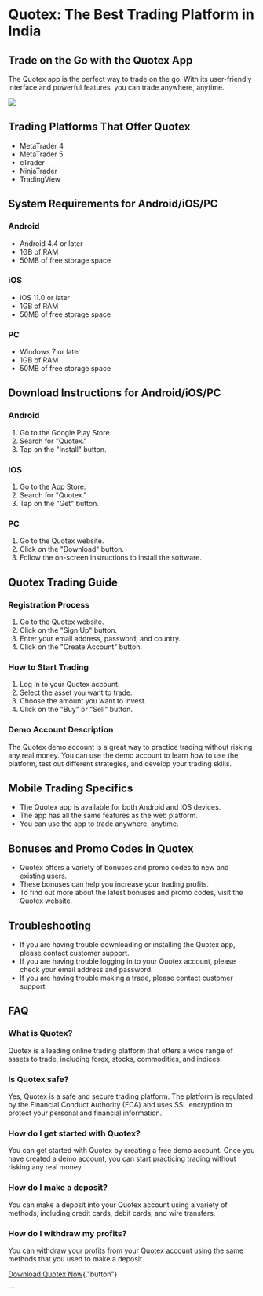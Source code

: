 # Quotex: The Best Trading Platform in India

## Trade on the Go with the Quotex App

The Quotex app is the perfect way to trade on the go. With its
user-friendly interface and powerful features, you can trade anywhere,
anytime.

[![](https://static.quotex.io/files/10_en/300_250.jpg)](https://traff.sbs/brokerqxlid)

## Trading Platforms That Offer Quotex

-   MetaTrader 4
-   MetaTrader 5
-   cTrader
-   NinjaTrader
-   TradingView

## System Requirements for Android/iOS/PC

### Android

-   Android 4.4 or later
-   1GB of RAM
-   50MB of free storage space

### iOS

-   iOS 11.0 or later
-   1GB of RAM
-   50MB of free storage space

### PC

-   Windows 7 or later
-   1GB of RAM
-   50MB of free storage space

## Download Instructions for Android/iOS/PC

### Android

1.  Go to the Google Play Store.
2.  Search for "Quotex."
3.  Tap on the "Install" button.

### iOS

1.  Go to the App Store.
2.  Search for "Quotex."
3.  Tap on the "Get" button.

### PC

1.  Go to the Quotex website.
2.  Click on the "Download" button.
3.  Follow the on-screen instructions to install the software.

## Quotex Trading Guide

### Registration Process

1.  Go to the Quotex website.
2.  Click on the "Sign Up" button.
3.  Enter your email address, password, and country.
4.  Click on the "Create Account" button.

### How to Start Trading

1.  Log in to your Quotex account.
2.  Select the asset you want to trade.
3.  Choose the amount you want to invest.
4.  Click on the "Buy" or "Sell" button.

### Demo Account Description

The Quotex demo account is a great way to practice trading without
risking any real money. You can use the demo account to learn how to use
the platform, test out different strategies, and develop your trading
skills.

## Mobile Trading Specifics

-   The Quotex app is available for both Android and iOS devices.
-   The app has all the same features as the web platform.
-   You can use the app to trade anywhere, anytime.

## Bonuses and Promo Codes in Quotex

-   Quotex offers a variety of bonuses and promo codes to new and
    existing users.
-   These bonuses can help you increase your trading profits.
-   To find out more about the latest bonuses and promo codes, visit the
    Quotex website.

## Troubleshooting

-   If you are having trouble downloading or installing the Quotex app,
    please contact customer support.
-   If you are having trouble logging in to your Quotex account, please
    check your email address and password.
-   If you are having trouble making a trade, please contact customer
    support.

## FAQ

### What is Quotex?

Quotex is a leading online trading platform that offers a wide range of
assets to trade, including forex, stocks, commodities, and indices.

### Is Quotex safe?

Yes, Quotex is a safe and secure trading platform. The platform is
regulated by the Financial Conduct Authority (FCA) and uses SSL
encryption to protect your personal and financial information.

### How do I get started with Quotex?

You can get started with Quotex by creating a free demo account. Once
you have created a demo account, you can start practicing trading
without risking any real money.

### How do I make a deposit?

You can make a deposit into your Quotex account using a variety of
methods, including credit cards, debit cards, and wire transfers.

### How do I withdraw my profits?

You can withdraw your profits from your Quotex account using the same
methods that you used to make a deposit.

[Download Quotex
Now](\%22https://traff.sbs/quotexonelink\%22){."button"}

\`\`\`

